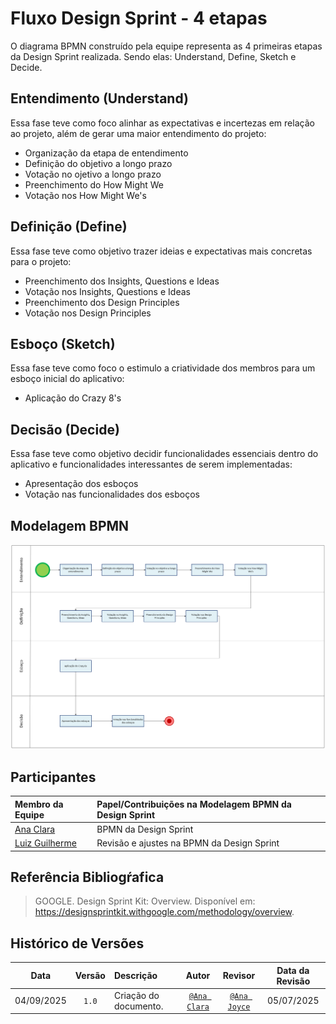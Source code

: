 # Fluxo Design Sprint - 4 etapas

O diagrama BPMN construído pela equipe representa as 4 primeiras etapas da Design Sprint realizada. Sendo elas: Understand, Define, Sketch e Decide.

## Entendimento (Understand)

Essa fase teve como foco alinhar as expectativas e incertezas em relação ao projeto, além de gerar uma maior entendimento do projeto:

- Organização da etapa de entendimento
- Definição do objetivo a longo prazo
- Votação no ojetivo a longo prazo
- Preenchimento do How Might We
- Votação nos How Might We's

## Definição (Define)

Essa fase teve como objetivo trazer ideias e expectativas mais concretas para o projeto:

- Preenchimento dos Insights, Questions e Ideas
- Votação nos Insights, Questions e Ideas
- Preenchimento dos Design Principles
- Votação nos Design Principles

## Esboço (Sketch)

Essa fase teve como foco o estimulo a criatividade dos membros para um esboço inicial do aplicativo:

- Aplicação do Crazy 8's

## Decisão (Decide)

Essa fase teve como objetivo decidir funcionalidades essenciais dentro do aplicativo e funcionalidades interessantes de serem implementadas:

- Apresentação dos esboços
- Votação nas funcionalidades dos esboços

## Modelagem BPMN

![BPMN Design Sprint](../assets/BPMN-DS.png)

## Participantes

| Membro da Equipe                                              | Papel/Contribuições na Modelagem BPMN da Design Sprint                                |
| :------------------------------------------------------------ | :-------------------------------------------------------------------- |
| [Ana Clara](https://github.com/anabborges)                    | BPMN da Design Sprint |
| [Luiz Guilherme](https://github.com/luizfaria1989)            | Revisão e ajustes na BPMN da Design Sprint  |

## Referência Bibliogŕafica

> GOOGLE. Design Sprint Kit: Overview. Disponível em: https://designsprintkit.withgoogle.com/methodology/overview.


## Histórico de Versões

| **Data**       | **Versão** | **Descrição**                         | **Autor**                                      | **Revisor**                                      | **Data da Revisão** |
| :--------: | :----: | :-------------------------------- | :----------------------------------------: | :----------------------------------------: | :-------------: |
| 04/09/2025 |  `1.0`   | Criação do documento. | [`@Ana Clara`](https://github.com/anabborges) | [`@Ana Joyce`](https://github.com/anajoyceamorim) |  05/07/2025    |